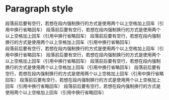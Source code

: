 # Paragraph style
段落前后要有空行，若想在段内强制换行的方式是使用两个以上空格加上回车（引用中换行省略回车）
段落前后要有空行，若想在段内强制换行的方式是使用两个以上空格加上回车（引用中换行省略回车）
段落前后要有空行，若想在段内强制换行的方式是使用两个以上空格加上回车（引用中换行省略回车）  
段落前后要有空行，若想在段内强制换行的方式是使用两个以上空格加上回车（引用中换行省略回车）
段落前后要有空行，若想在段内强制换行的方式是使用两个以上空格加上回车（引用中换行省略回车）
段落前后要有空行，若想在段内强制换行的方式是使用两个以上空格加上回车（引用中换行省略回车）
段落前后要有空行，若想在段内强制换行的方式是使用两个以上空格加上回车（引用中换行省略回车）
段落前后要有空行，若想在段内强制换行的方式是使用两个以上空格加上回车（引用中换行省略回车）
段落前后要有空行，若想在段内强制换行的方式是使用两个以上空格加上回车（引用中换行省略回车）
